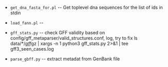 * `get_dna_fasta_for.pl` -- Get toplevel dna sequences for the list of ids in stdin
* `load_fann.pl` -- 
* `gff_stats.py` -- check GFF validity based on config/gff_metaparser/valid_structures.conf, log, try to fix
  ls data/*/*gff*gz | xargs -n 1 python3 gff_stats.py 2>&1 | tee gff3_seen_cases.log

* `parse_gbff.py` -- extract metadat from GenBank file

